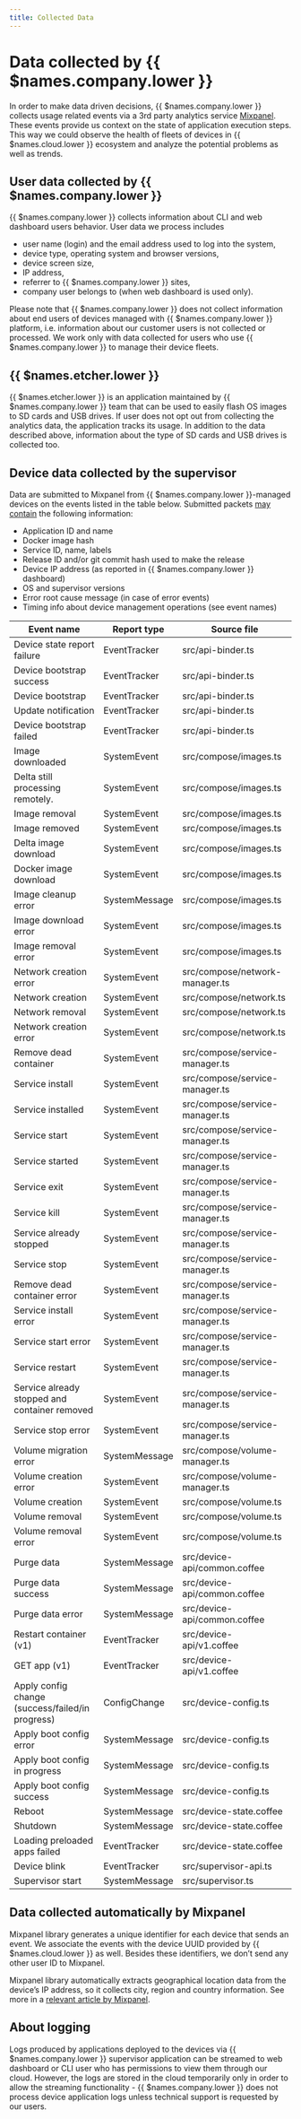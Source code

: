 ```yaml
---
title: Collected Data
---
```

# Data collected by {{ $names.company.lower }}

In order to make data driven decisions, {{ $names.company.lower }} collects usage related events via a 3rd party
analytics service [Mixpanel][mixpanel]. These events provide us context on the state of application
execution steps. This way we could observe the health of fleets of devices in {{ $names.cloud.lower }} ecosystem and
analyze the potential problems as well as trends.

## User data collected by {{ $names.company.lower }}

{{ $names.company.lower }} collects information about CLI and web dashboard users behavior.
User data we process includes

* user name (login) and the email address used to log into the system,
* device type, operating system and browser versions,
* device screen size,
* IP address,
* referrer to {{ $names.company.lower }} sites,
* company user belongs to (when web dashboard is used only).

Please note that {{ $names.company.lower }} does not collect information about end users of devices managed with
{{ $names.company.lower }} platform, i.e. information about our customer users is not collected or processed.
We work only with data collected for users who use {{ $names.company.lower }} to manage their device fleets.

## {{ $names.etcher.lower }}

{{ $names.etcher.lower }} is an application maintained by {{ $names.company.lower }} team that can be used to easily
flash OS images to SD cards and USB drives. If user does not opt out from collecting the analytics data, the application
tracks its usage. In addition to the data described above, information about the type of SD cards and USB drives is
collected too.

## Device data collected by the supervisor

Data are submitted to Mixpanel from {{ $names.company.lower }}-managed devices on the events listed in
the table below. Submitted packets [may contain][supervisor-data-mask] the following information:

* Application ID and name
* Docker image hash
* Service ID, name, labels
* Release ID and/or git commit hash used to make the release
* Device IP address (as reported in {{ $names.company.lower }} dashboard)
* OS and supervisor versions
* Error root cause message (in case of error events)
* Timing info about device management operations (see event names)


| Event name | Report type | Source file |
| ---------- | ----------- | ----------- |
| Device state report failure | EventTracker | src/api-binder.ts |
| Device bootstrap success | EventTracker | src/api-binder.ts |
| Device bootstrap | EventTracker | src/api-binder.ts |
| Update notification | EventTracker | src/api-binder.ts |
| Device bootstrap failed | EventTracker | src/api-binder.ts |
| Image downloaded | SystemEvent | src/compose/images.ts |
| Delta still processing remotely. | SystemEvent | src/compose/images.ts |
| Image removal | SystemEvent | src/compose/images.ts |
| Image removed | SystemEvent | src/compose/images.ts |
| Delta image download | SystemEvent | src/compose/images.ts |
| Docker image download | SystemEvent | src/compose/images.ts |
| Image cleanup error | SystemMessage | src/compose/images.ts |
| Image download error | SystemEvent | src/compose/images.ts |
| Image removal error | SystemEvent | src/compose/images.ts |
| Network creation error | SystemEvent | src/compose/network-manager.ts |
| Network creation | SystemEvent | src/compose/network.ts |
| Network removal | SystemEvent | src/compose/network.ts |
| Network creation error | SystemEvent | src/compose/network.ts |
| Remove dead container | SystemEvent | src/compose/service-manager.ts |
| Service install | SystemEvent | src/compose/service-manager.ts |
| Service installed | SystemEvent | src/compose/service-manager.ts |
| Service start | SystemEvent | src/compose/service-manager.ts |
| Service started | SystemEvent | src/compose/service-manager.ts |
| Service exit | SystemEvent | src/compose/service-manager.ts |
| Service kill | SystemEvent | src/compose/service-manager.ts |
| Service already stopped | SystemEvent | src/compose/service-manager.ts |
| Service stop | SystemEvent | src/compose/service-manager.ts |
| Remove dead container error | SystemEvent | src/compose/service-manager.ts |
| Service install error | SystemEvent | src/compose/service-manager.ts |
| Service start error | SystemEvent | src/compose/service-manager.ts |
| Service restart | SystemEvent | src/compose/service-manager.ts |
| Service already stopped and container removed | SystemEvent | src/compose/service-manager.ts |
| Service stop error | SystemEvent | src/compose/service-manager.ts |
| Volume migration error | SystemMessage | src/compose/volume-manager.ts |
| Volume creation error | SystemEvent | src/compose/volume-manager.ts |
| Volume creation | SystemEvent | src/compose/volume.ts |
| Volume removal | SystemEvent | src/compose/volume.ts |
| Volume removal error | SystemEvent | src/compose/volume.ts |
| Purge data | SystemMessage | src/device-api/common.coffee |
| Purge data success | SystemMessage | src/device-api/common.coffee |
| Purge data error | SystemMessage | src/device-api/common.coffee |
| Restart container (v1) | EventTracker | src/device-api/v1.coffee |
| GET app (v1) | EventTracker | src/device-api/v1.coffee |
| Apply config change (success/failed/in progress) | ConfigChange | src/device-config.ts |
| Apply boot config error | SystemMessage | src/device-config.ts |
| Apply boot config in progress | SystemMessage | src/device-config.ts |
| Apply boot config success | SystemMessage | src/device-config.ts |
| Reboot | SystemMessage | src/device-state.coffee |
| Shutdown | SystemMessage | src/device-state.coffee |
| Loading preloaded apps failed | EventTracker | src/device-state.coffee |
| Device blink | EventTracker | src/supervisor-api.ts |
| Supervisor start | SystemMessage | src/supervisor.ts |


## Data collected automatically by Mixpanel
Mixpanel library generates a unique identifier for each device that sends an event.
We associate the events with the device UUID provided by {{ $names.cloud.lower }} as well.
Besides these identifiers, we don’t send any other user ID to Mixpanel.

Mixpanel library automatically extracts geographical location data from the device’s IP address,
so it collects city, region and country information.
See more in a [relevant article by Mixpanel][mixpanel-auto-collection].

## About logging
Logs produced by applications deployed to the devices via {{ $names.company.lower }} supervisor application
can be streamed to web dashboard or CLI user who has permissions to view them through our cloud.
However, the logs are stored in the cloud temporarily only in order to allow the streaming
functionality - {{ $names.company.lower }} does not process device application logs unless technical support is
requested by our users.


[mixpanel]:https://mixpanel.com/
[mixpanel-auto-collection]:https://help.mixpanel.com/hc/en-us/articles/115004613766-Default-Properties-Collected-by-Mixpanel
[supervisor-data-mask]:https://github.com/balena-io/balena-supervisor/blob/v10.0.1/src/event-tracker.ts#L25
